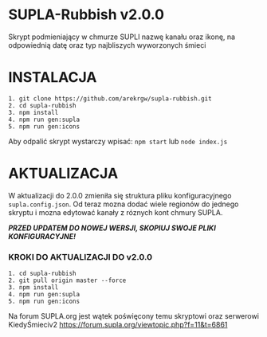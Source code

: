 # SUPLA-Rubbish v2.0.0

Skrypt podmieniający w chmurze SUPLI nazwę kanału oraz ikonę, na odpowiednią datę oraz typ najbliszych wyworzonych śmieci

# INSTALACJA

```shell
1. git clone https://github.com/arekrgw/supla-rubbish.git
2. cd supla-rubbish
3. npm install
4. npm run gen:supla
5. npm run gen:icons
```
Aby odpalić skrypt wystarczy wpisać: `npm start` lub `node index.js`

# AKTUALIZACJA

W aktualizacji do 2.0.0 zmieniła się struktura pliku konfiguracyjnego `supla.config.json`. Od teraz mozna dodać wiele regionów do jednego skryptu i mozna edytować kanały z róznych kont chmury SUPLA.

***PRZED UPDATEM DO NOWEJ WERSJI, SKOPIUJ SWOJE PLIKI KONFIGURACYJNE!***

### KROKI DO AKTUALIZACJI DO v2.0.0
```
1. cd supla-rubbish
2. git pull origin master --force
3. npm install
4. npm run gen:supla
5. npm run gen:icons
```


Na forum SUPLA.org jest wątek poświęcony temu skryptowi oraz serwerowi KiedyŚmieciv2 https://forum.supla.org/viewtopic.php?f=11&t=6861